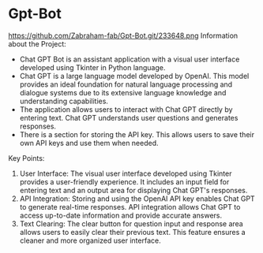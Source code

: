 # Gpt-Bot
https://github.com/Zabraham-fab/Gpt-Bot.git/233648.png
Information about the Project:
- Chat GPT Bot is an assistant application with a visual user interface developed using Tkinter in Python language.
- Chat GPT is a large language model developed by OpenAI. This model provides an ideal foundation for natural language processing and dialogue systems due to its extensive language knowledge and understanding capabilities.
- The application allows users to interact with Chat GPT directly by entering text. Chat GPT understands user questions and generates responses.
- There is a section for storing the API key. This allows users to save their own API keys and use them when needed.

Key Points:
1. User Interface: The visual user interface developed using Tkinter provides a user-friendly experience. It includes an input field for entering text and an output area for displaying Chat GPT's responses.
2. API Integration: Storing and using the OpenAI API key enables Chat GPT to generate real-time responses. API integration allows Chat GPT to access up-to-date information and provide accurate answers.
3. Text Clearing: The clear button for question input and response area allows users to easily clear their previous text. This feature ensures a cleaner and more organized user interface.